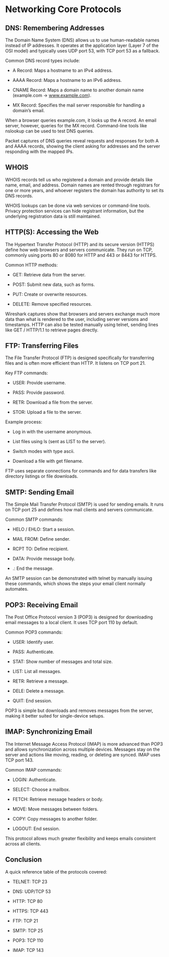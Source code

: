 # Networking Core Protocols
## DNS: Remembering Addresses

The Domain Name System (DNS) allows us to use human-readable names instead of IP addresses. It operates at the application layer (Layer 7 of the OSI model) and typically uses UDP port 53, with TCP port 53 as a fallback.

Common DNS record types include:

- A Record: Maps a hostname to an IPv4 address.

- AAAA Record: Maps a hostname to an IPv6 address.

- CNAME Record: Maps a domain name to another domain name (example.com → www.example.com).

- MX Record: Specifies the mail server responsible for handling a domain’s email.

When a browser queries example.com, it looks up the A record. An email server, however, queries for the MX record. Command-line tools like nslookup can be used to test DNS queries.

Packet captures of DNS queries reveal requests and responses for both A and AAAA records, showing the client asking for addresses and the server responding with the mapped IPs.

## WHOIS

WHOIS records tell us who registered a domain and provide details like name, email, and address. Domain names are rented through registrars for one or more years, and whoever registers the domain has authority to set its DNS records.

WHOIS lookups can be done via web services or command-line tools. Privacy protection services can hide registrant information, but the underlying registration data is still maintained.

## HTTP(S): Accessing the Web

The Hypertext Transfer Protocol (HTTP) and its secure version (HTTPS) define how web browsers and servers communicate. They run on TCP, commonly using ports 80 or 8080 for HTTP and 443 or 8443 for HTTPS.

Common HTTP methods:

- GET: Retrieve data from the server.

- POST: Submit new data, such as forms.

- PUT: Create or overwrite resources.

- DELETE: Remove specified resources.

Wireshark captures show that browsers and servers exchange much more data than what is rendered to the user, including server versions and timestamps. HTTP can also be tested manually using telnet, sending lines like GET / HTTP/1.1 to retrieve pages directly.

## FTP: Transferring Files

The File Transfer Protocol (FTP) is designed specifically for transferring files and is often more efficient than HTTP. It listens on TCP port 21.

Key FTP commands:

- USER: Provide username.

- PASS: Provide password.

- RETR: Download a file from the server.

- STOR: Upload a file to the server.

Example process:

- Log in with the username anonymous.

- List files using ls (sent as LIST to the server).

- Switch modes with type ascii.

- Download a file with get filename.

FTP uses separate connections for commands and for data transfers like directory listings or file downloads.

## SMTP: Sending Email

The Simple Mail Transfer Protocol (SMTP) is used for sending emails. It runs on TCP port 25 and defines how mail clients and servers communicate.

Common SMTP commands:

- HELO / EHLO: Start a session.

- MAIL FROM: Define sender.

- RCPT TO: Define recipient.

- DATA: Provide message body.

- .: End the message.

An SMTP session can be demonstrated with telnet by manually issuing these commands, which shows the steps your email client normally automates.

## POP3: Receiving Email

The Post Office Protocol version 3 (POP3) is designed for downloading email messages to a local client. It uses TCP port 110 by default.

Common POP3 commands:

- USER: Identify user.

- PASS: Authenticate.

- STAT: Show number of messages and total size.

- LIST: List all messages.

- RETR: Retrieve a message.

- DELE: Delete a message.

- QUIT: End session.

POP3 is simple but downloads and removes messages from the server, making it better suited for single-device setups.

## IMAP: Synchronizing Email

The Internet Message Access Protocol (IMAP) is more advanced than POP3 and allows synchronization across multiple devices. Messages stay on the server and actions like moving, reading, or deleting are synced. IMAP uses TCP port 143.

Common IMAP commands:

- LOGIN: Authenticate.

- SELECT: Choose a mailbox.

- FETCH: Retrieve message headers or body.

- MOVE: Move messages between folders.

- COPY: Copy messages to another folder.

- LOGOUT: End session.

This protocol allows much greater flexibility and keeps emails consistent across all clients.

## Conclusion

A quick reference table of the protocols covered:

- TELNET: TCP 23

- DNS: UDP/TCP 53

- HTTP: TCP 80

- HTTPS: TCP 443

- FTP: TCP 21

- SMTP: TCP 25

- POP3: TCP 110

- IMAP: TCP 143
